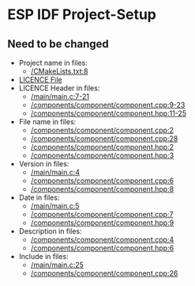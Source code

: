 # ESP IDF Project-Setup

## Need to be changed
- Project name in files:
  - [/CMakeLists.txt:8](https://github.com/4Source/Project-Setup/blob/d0a30ee06092705232845d85a749df3a7887d91c/esp-idf-project/CMakeLists.txt#L8)
- [LICENCE File](https://github.com/4Source/Project-Setup/blob/d0a30ee06092705232845d85a749df3a7887d91c/esp-idf-project/LICENSE)
- LICENCE Header in files:
  - [/main/main.c:7-21](https://github.com/4Source/Project-Setup/blob/d0a30ee06092705232845d85a749df3a7887d91c/esp-idf-project/main/main.c#L7-L21)
  - [/components/component/component.cpp:9-23](https://github.com/4Source/Project-Setup/blob/d0a30ee06092705232845d85a749df3a7887d91c/esp-idf-project/components/component/component.cpp#L9-L23)
  - [/components/component/component.hpp:11-25](https://github.com/4Source/Project-Setup/blob/d0a30ee06092705232845d85a749df3a7887d91c/esp-idf-project/components/component/component.hpp#L11-L25)
- File name in files:
  - [/components/component/component.cpp:2](https://github.com/4Source/Project-Setup/blob/d0a30ee06092705232845d85a749df3a7887d91c/esp-idf-project/components/component/component.cpp#L2)
  - [/components/component/component.cpp:28](https://github.com/4Source/Project-Setup/blob/d0a30ee06092705232845d85a749df3a7887d91c/esp-idf-project/components/component/component.cpp#L28)
  - [/components/component/component.hpp:2](https://github.com/4Source/Project-Setup/blob/d0a30ee06092705232845d85a749df3a7887d91c/esp-idf-project/components/component/component.hpp#L2)
  - [/components/component/component.hpp:3](https://github.com/4Source/Project-Setup/blob/d0a30ee06092705232845d85a749df3a7887d91c/esp-idf-project/components/component/component.hpp#L3)
- Version in files:
  - [/main/main.c:4](https://github.com/4Source/Project-Setup/blob/d0a30ee06092705232845d85a749df3a7887d91c/esp-idf-project/main/main.c#L4)
  - [/components/component/component.cpp:6](https://github.com/4Source/Project-Setup/blob/d0a30ee06092705232845d85a749df3a7887d91c/esp-idf-project/components/component/component.cpp#L6)
  - [/components/component/component.hpp:8](https://github.com/4Source/Project-Setup/blob/d0a30ee06092705232845d85a749df3a7887d91c/esp-idf-project/components/component/component.hpp#L8)
- Date in files:
  - [/main/main.c:5](https://github.com/4Source/Project-Setup/blob/d0a30ee06092705232845d85a749df3a7887d91c/esp-idf-project/main/main.c#L5)
  - [/components/component/component.cpp:7](https://github.com/4Source/Project-Setup/blob/d0a30ee06092705232845d85a749df3a7887d91c/esp-idf-project/components/component/component.cpp#L7)
  - [/components/component/component.hpp:9](https://github.com/4Source/Project-Setup/blob/d0a30ee06092705232845d85a749df3a7887d91c/esp-idf-project/components/component/component.hpp#L9)
- Description in files:
  - [/components/component/component.cpp:4](https://github.com/4Source/Project-Setup/blob/d0a30ee06092705232845d85a749df3a7887d91c/esp-idf-project/components/component/component.cpp#L4)
  - [/components/component/component.hpp:6](https://github.com/4Source/Project-Setup/blob/d0a30ee06092705232845d85a749df3a7887d91c/esp-idf-project/components/component/component.hpp#L6)
- Include in files: 
  - [/main/main.c:25](https://github.com/4Source/Project-Setup/blob/da2175330230b3a902285eda124a9fbd745949f1/esp-idf-project/main/main.c#L25)
  - [/components/component/component.cpp:26](https://github.com/4Source/Project-Setup/blob/bcfb333a21ef27472fa92ad01894c634289464ed/esp-idf-project/components/component/component.cpp#L26)
